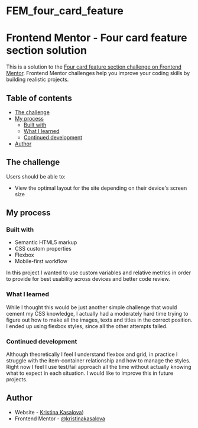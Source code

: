 # FEM_four_card_feature

# Frontend Mentor - Four card feature section solution

This is a solution to the [Four card feature section challenge on Frontend Mentor](https://www.frontendmentor.io/challenges/four-card-feature-section-weK1eFYK). Frontend Mentor challenges help you improve your coding skills by building realistic projects. 

## Table of contents

- [The challenge](#the-challenge)
- [My process](#my-process)
  - [Built with](#built-with)
  - [What I learned](#what-i-learned)
  - [Continued development](#continued-development)
- [Author](#author)


## The challenge

Users should be able to:

- View the optimal layout for the site depending on their device's screen size

## My process

### Built with

- Semantic HTML5 markup
- CSS custom properties
- Flexbox
- Mobile-first workflow

In this project I wanted to use custom variables and relative metrics in order to provide for best usability across devices and better code review.

### What I learned

While I thought this would be just another simple challenge that would cement my CSS knowledge, I actually had a moderately hard time trying to figure out how to make all the images, texts and titles in the correct position. I ended up using flexbox styles, since all the other attempts failed.

### Continued development

Although theoretically I feel I understand flexbox and grid, in practice I struggle with the item-container relationship and how to manage the styles. Right now I feel I use test/fail approach all the time without actually knowing what to expect in each situation. I would like to improve this in future projects.

## Author

- Website - [Kristina Kasalova](https://kristinakasalova.github.io/))
- Frontend Mentor - [@kristinakasalova](https://www.frontendmentor.io/profile/kristinakasalova)

